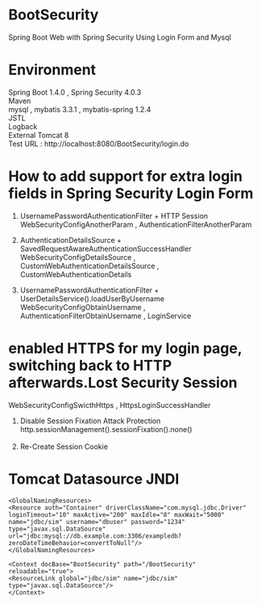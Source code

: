# BootSecurity
Spring Boot Web with Spring Security Using Login Form and Mysql 

# Environment
Spring Boot 1.4.0 , Spring Security 4.0.3<br>
Maven<br>
mysql , mybatis 3.3.1 , mybatis-spring 1.2.4<br>
JSTL<br>
Logback<br>
External Tomcat 8<br>
Test URL : http://localhost:8080/BootSecurity/login.do

# How to add support for extra login fields in Spring Security Login Form

1. UsernamePasswordAuthenticationFilter + HTTP Session<br>
WebSecurityConfigAnotherParam , AuthenticationFilterAnotherParam

2. AuthenticationDetailsSource + SavedRequestAwareAuthenticationSuccessHandler<br>
WebSecurityConfigDetailsSource , CustomWebAuthenticationDetailsSource , CustomWebAuthenticationDetails

3. UsernamePasswordAuthenticationFilter + UserDetailsService().loadUserByUsername<br>
WebSecurityConfigObtainUsername , AuthenticationFilterObtainUsername , LoginService

# enabled  HTTPS for my login page, switching back to HTTP afterwards.Lost Security Session

WebSecurityConfigSwicthHttps , HttpsLoginSuccessHandler<br>
1. Disable Session Fixation Attack Protection<br>
http.sessionManagement().sessionFixation().none()<br><br>
2. Re-Create Session Cookie

# Tomcat Datasource JNDI
```
<GlobalNamingResources>
<Resource auth="Container" driverClassName="com.mysql.jdbc.Driver" 
loginTimeout="10" maxActive="200" maxIdle="8" maxWait="5000" 
name="jdbc/sim" username="dbuser" password="1234" 
type="javax.sql.DataSource"
url="jdbc:mysql://db.example.com:3306/exampledb?zeroDateTimeBehavior=convertToNull"/>      
</GlobalNamingResources>

<Context docBase="BootSecurity" path="/BootSecurity" reloadable="true">
<ResourceLink global="jdbc/sim" name="jdbc/sim" type="javax.sql.DataSource"/>
</Context>
```
